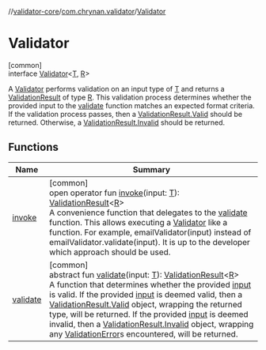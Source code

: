 //[validator-core](../../../index.md)/[com.chrynan.validator](../index.md)/[Validator](index.md)

# Validator

[common]\
interface [Validator](index.md)&lt;[T](index.md), [R](index.md)&gt;

A [Validator](index.md) performs validation on an input type of [T](index.md) and returns a [ValidationResult](../-validation-result/index.md) of type [R](index.md). This validation process determines whether the provided input to the [validate](validate.md) function matches an expected format criteria. If the validation process passes, then a [ValidationResult.Valid](../-validation-result/-valid/index.md) should be returned. Otherwise, a [ValidationResult.Invalid](../-validation-result/-invalid/index.md) should be returned.

## Functions

| Name | Summary |
|---|---|
| [invoke](invoke.md) | [common]<br>open operator fun [invoke](invoke.md)(input: [T](index.md)): [ValidationResult](../-validation-result/index.md)&lt;[R](index.md)&gt;<br>A convenience function that delegates to the [validate](validate.md) function. This allows executing a [Validator](index.md) like a function. For example, emailValidator(input) instead of emailValidator.validate(input). It is up to the developer which approach should be used. |
| [validate](validate.md) | [common]<br>abstract fun [validate](validate.md)(input: [T](index.md)): [ValidationResult](../-validation-result/index.md)&lt;[R](index.md)&gt;<br>A function that determines whether the provided [input](validate.md) is valid. If the provided [input](validate.md) is deemed valid, then a [ValidationResult.Valid](../-validation-result/-valid/index.md) object, wrapping the returned type, will be returned. If the provided [input](validate.md) is deemed invalid, then a [ValidationResult.Invalid](../-validation-result/-invalid/index.md) object, wrapping any [ValidationError](../-validation-error/index.md)s encountered, will be returned. |
